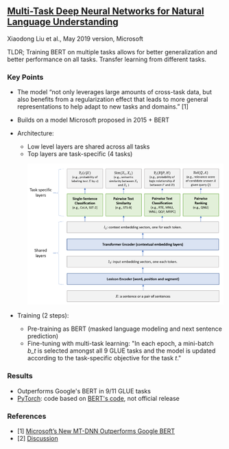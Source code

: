 ## [Multi-Task Deep Neural Networks for Natural Language Understanding](https://arxiv.org/abs/1901.11504)
Xiaodong Liu et al., May 2019 version, Microsoft

TLDR; Training BERT on multiple tasks allows for better generalization and better performance on all tasks. Transfer learning from different tasks.

### Key Points
* The model “not only leverages large amounts of cross-task data, but also benefits from a regularization effect that leads to more general representations to help adapt to new tasks and domains.” [1]
* Builds on a model Microsoft proposed in 2015 + BERT
* Architecture:
    * Low level layers are shared across all tasks
    * Top layers are task-specific (4 tasks)
        <p align="center">
        <img src="./imgs/mtdnn_model.png" width="500" alt="MT-DNN">
        </p>
    
* Training (2 steps):
    * Pre-training as BERT (masked language modeling and next sentence prediction)
    * Fine-tuning with multi-task learning: "In each epoch, a mini-batch *b_t* is selected amongst all 9 GLUE tasks and the model is updated according to the task-specific objective for the task *t*."

### Results
* Outperforms Google's BERT in 9/11 GLUE tasks
* [PyTorch](https://github.com/namisan/mt-dnn): code based on [BERT's code](https://github.com/huggingface/pytorch-pretrainedBERT), not official release

### References
* [1] [Microsoft’s New MT-DNN Outperforms Google BERT](https://vmvirtualmachine.com/microsofts-new-mt-dnn-outperforms-google-bert/) 
* [2] [Discussion](https://news.ycombinator.com/item?id=19180046)